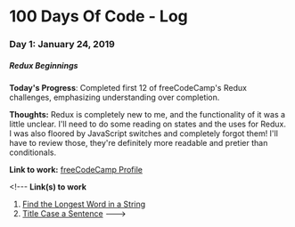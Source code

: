 # 100 Days Of Code - Log

### Day 1: January 24, 2019
##### Redux Beginnings

**Today's Progress**: Completed first 12 of freeCodeCamp's Redux challenges, emphasizing understanding over completion.

**Thoughts:** Redux is completely new to me, and the functionality of it was a little unclear. I'll need to do some reading on states and the uses for Redux. I was also floored by JavaScript switches and completely forgot them! I'll have to review those, they're definitely more readable and pretier than conditionals.

**Link to work:** [freeCodeCamp Profile](https://www.freecodecamp.org/dstarrtrey)
<!---
### Day 0: February 30, 2016 (Example 2)
##### (delete me or comment me out)
---><!---
**Today's Progress**: Fixed CSS, worked on canvas functionality for the app.
---><!---
**Thoughts**: I really struggled with CSS, but, overall, I feel like I am slowly getting better at it. Canvas is still new for me, but I managed to figure out some basic functionality.
---><!---
**Link(s) to work**: [Calculator App](http://www.example.com)
--->
<!---
### Day 1: June 27, Monday
---><!---
**Today's Progress**: I've gone through many exercises on FreeCodeCamp.
---><!---
**Thoughts** I've recently started coding, and it's a great feeling when I finally solve an algorithm challenge after a lot of attempts and hours spent.
---><!---
**Link(s) to work**
1. [Find the Longest Word in a String](https://www.freecodecamp.com/challenges/find-the-longest-word-in-a-string)
2. [Title Case a Sentence](https://www.freecodecamp.com/challenges/title-case-a-sentence)
--->

